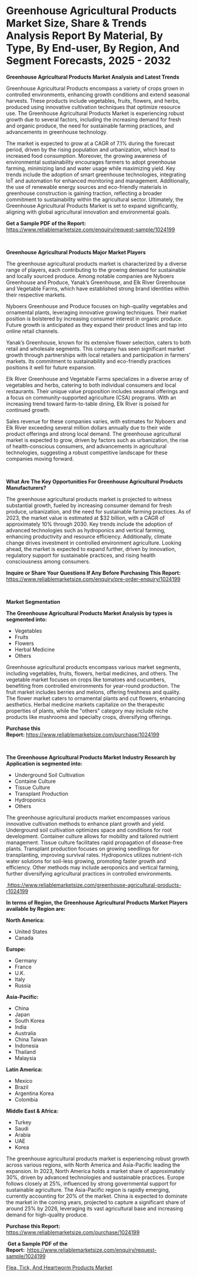 <p><h1>Greenhouse Agricultural Products Market Size, Share & Trends Analysis Report By Material, By Type, By End-user, By Region, And Segment Forecasts, 2025 - 2032</h1></p><p><strong>Greenhouse Agricultural Products Market Analysis and Latest Trends</strong></p>
<p><p>Greenhouse Agricultural Products encompass a variety of crops grown in controlled environments, enhancing growth conditions and extend seasonal harvests. These products include vegetables, fruits, flowers, and herbs, produced using innovative cultivation techniques that optimize resource use. The Greenhouse Agricultural Products Market is experiencing robust growth due to several factors, including the increasing demand for fresh and organic produce, the need for sustainable farming practices, and advancements in greenhouse technology.</p><p>The market is expected to grow at a CAGR of 7.1% during the forecast period, driven by the rising population and urbanization, which lead to increased food consumption. Moreover, the growing awareness of environmental sustainability encourages farmers to adopt greenhouse farming, minimizing land and water usage while maximizing yield. Key trends include the adoption of smart greenhouse technologies, integrating IoT and automation for enhanced monitoring and management. Additionally, the use of renewable energy sources and eco-friendly materials in greenhouse construction is gaining traction, reflecting a broader commitment to sustainability within the agricultural sector. Ultimately, the Greenhouse Agricultural Products Market is set to expand significantly, aligning with global agricultural innovation and environmental goals.</p></p>
<p><strong>Get a Sample PDF of the Report:&nbsp;</strong> <a href="https://www.reliablemarketsize.com/enquiry/request-sample/1024199?utm_campaign=2996&utm_medium=2&utm_source=Github&utm_content=ia&utm_term=22032025&utm_id=greenhouse-agricultural-products">https://www.reliablemarketsize.com/enquiry/request-sample/1024199</a></p>
<p>&nbsp;</p>
<p><strong>Greenhouse Agricultural Products Major Market Players</strong></p>
<p><p>The greenhouse agricultural products market is characterized by a diverse range of players, each contributing to the growing demand for sustainable and locally sourced produce. Among notable companies are Nyboers Greenhouse and Produce, Yanak’s Greenhouse, and Elk River Greenhouse and Vegetable Farms, which have established strong brand identities within their respective markets.</p><p>Nyboers Greenhouse and Produce focuses on high-quality vegetables and ornamental plants, leveraging innovative growing techniques. Their market position is bolstered by increasing consumer interest in organic produce. Future growth is anticipated as they expand their product lines and tap into online retail channels.</p><p>Yanak’s Greenhouse, known for its extensive flower selection, caters to both retail and wholesale segments. This company has seen significant market growth through partnerships with local retailers and participation in farmers' markets. Its commitment to sustainability and eco-friendly practices positions it well for future expansion.</p><p>Elk River Greenhouse and Vegetable Farms specializes in a diverse array of vegetables and herbs, catering to both individual consumers and local restaurants. Their unique value proposition includes seasonal offerings and a focus on community-supported agriculture (CSA) programs. With an increasing trend toward farm-to-table dining, Elk River is poised for continued growth.</p><p>Sales revenue for these companies varies, with estimates for Nyboers and Elk River exceeding several million dollars annually due to their wide product offerings and strong local demand. The greenhouse agricultural market is expected to grow, driven by factors such as urbanization, the rise of health-conscious consumers, and advancements in agricultural technologies, suggesting a robust competitive landscape for these companies moving forward.</p></p>
<p>&nbsp;</p>
<p><strong>What Are The Key Opportunities For Greenhouse Agricultural Products Manufacturers?</strong></p>
<p><p>The greenhouse agricultural products market is projected to witness substantial growth, fueled by increasing consumer demand for fresh produce, urbanization, and the need for sustainable farming practices. As of 2023, the market value is estimated at $32 billion, with a CAGR of approximately 10% through 2030. Key trends include the adoption of advanced technologies such as hydroponics and vertical farming, enhancing productivity and resource efficiency. Additionally, climate change drives investment in controlled environment agriculture. Looking ahead, the market is expected to expand further, driven by innovation, regulatory support for sustainable practices, and rising health consciousness among consumers.</p></p>
<p><strong>Inquire or Share Your Questions If Any Before Purchasing This Report:</strong> <a href="https://www.reliablemarketsize.com/enquiry/pre-order-enquiry/1024199?utm_campaign=2996&utm_medium=2&utm_source=Github&utm_content=ia&utm_term=22032025&utm_id=greenhouse-agricultural-products">https://www.reliablemarketsize.com/enquiry/pre-order-enquiry/1024199</a></p>
<p>&nbsp;</p>
<p><strong>Market Segmentation</strong></p>
<p><strong>The Greenhouse Agricultural Products Market Analysis by types is segmented into:</strong></p>
<p><ul><li>Vegetables</li><li>Fruits</li><li>Flowers</li><li>Herbal Medicine</li><li>Others</li></ul></p>
<p><p>Greenhouse agricultural products encompass various market segments, including vegetables, fruits, flowers, herbal medicines, and others. The vegetable market focuses on crops like tomatoes and cucumbers, benefiting from controlled environments for year-round production. The fruit market includes berries and melons, offering freshness and quality. The flower market caters to ornamental plants and cut flowers, enhancing aesthetics. Herbal medicine markets capitalize on the therapeutic properties of plants, while the "others" category may include niche products like mushrooms and specialty crops, diversifying offerings.</p></p>
<p><strong>Purchase this Report:&nbsp;</strong><a href="https://www.reliablemarketsize.com/purchase/1024199?utm_campaign=2996&utm_medium=2&utm_source=Github&utm_content=ia&utm_term=22032025&utm_id=greenhouse-agricultural-products">https://www.reliablemarketsize.com/purchase/1024199</a></p>
<p>&nbsp;</p>
<p><strong>The Greenhouse Agricultural Products Market Industry Research by Application is segmented into:</strong></p>
<p><ul><li>Underground Soil Cultivation</li><li>Containe Culture</li><li>Tissue Culture</li><li>Transplant Production</li><li>Hydroponics</li><li>Others</li></ul></p>
<p><p>The greenhouse agricultural products market encompasses various innovative cultivation methods to enhance plant growth and yield. Underground soil cultivation optimizes space and conditions for root development. Container culture allows for mobility and tailored nutrient management. Tissue culture facilitates rapid propagation of disease-free plants. Transplant production focuses on growing seedlings for transplanting, improving survival rates. Hydroponics utilizes nutrient-rich water solutions for soil-less growing, promoting faster growth and efficiency. Other methods may include aeroponics and vertical farming, further diversifying agricultural practices in controlled environments.</p></p>
<p><a href="https://www.reliablemarketsize.com/greenhouse-agricultural-products-r1024199?utm_campaign=2996&utm_medium=2&utm_source=Github&utm_content=ia&utm_term=22032025&utm_id=greenhouse-agricultural-products">&nbsp;https://www.reliablemarketsize.com/greenhouse-agricultural-products-r1024199</a></p>
<p><strong>In terms of Region, the Greenhouse Agricultural Products Market Players available by Region are:</strong></p>
<p>
    <p> <strong> North America: </strong>
        <ul>
            <li>United States</li>
            <li>Canada</li>
        </ul>
        </p> 
    <p> <strong> Europe: </strong>
        <ul>
            <li>Germany</li>
            <li>France</li>
            <li>U.K.</li>
            <li>Italy</li>
            <li>Russia</li>
        </ul>
        </p> 
    <p> <strong> Asia-Pacific: </strong>
        <ul>
            <li>China</li>
            <li>Japan</li>
            <li>South Korea</li>
            <li>India</li>
            <li>Australia</li>
            <li>China Taiwan</li>
            <li>Indonesia</li>
            <li>Thailand</li>
            <li>Malaysia</li>
        </ul>
        </p> 
    <p> <strong> Latin America: </strong>
        <ul>
            <li>Mexico</li>
            <li>Brazil</li>
            <li>Argentina Korea</li>
            <li>Colombia</li>
        </ul>
        </p> 
    <p> <strong> Middle East & Africa: </strong>
        <ul>
            <li>Turkey</li>
            <li>Saudi</li>
            <li>Arabia</li>
            <li>UAE</li>
            <li>Korea</li>
        </ul>
    </p>
    </p>
<p><p>The greenhouse agricultural products market is experiencing robust growth across various regions, with North America and Asia-Pacific leading the expansion. In 2023, North America holds a market share of approximately 30%, driven by advanced technologies and sustainable practices. Europe follows closely at 25%, influenced by strong governmental support for sustainable agriculture. The Asia-Pacific region is rapidly emerging, currently accounting for 20% of the market. China is expected to dominate the market in the coming years, projected to capture a significant share of around 25% by 2026, leveraging its vast agricultural base and increasing demand for high-quality produce.</p></p>
<p><strong>Purchase this Report: </strong><a href="https://www.reliablemarketsize.com/purchase/1024199?utm_campaign=2996&utm_medium=2&utm_source=Github&utm_content=ia&utm_term=22032025&utm_id=greenhouse-agricultural-products">https://www.reliablemarketsize.com/purchase/1024199</a></p>
<p>&nbsp;<strong>Get a Sample PDF of the Report:&nbsp;&nbsp;</strong><a href="https://www.reliablemarketsize.com/enquiry/request-sample/1024199?utm_campaign=2996&utm_medium=2&utm_source=Github&utm_content=ia&utm_term=22032025&utm_id=greenhouse-agricultural-products">https://www.reliablemarketsize.com/enquiry/request-sample/1024199</a></p>
<p><strong></strong></p>
<p><p><a href="https://github.com/djarixneoza/Market-Research-Report-List-1/blob/main/flea-tick-and-heartworm-products-market.md?utm_campaign=2996&utm_medium=2&utm_source=Github&utm_content=ia&utm_term=22032025&utm_id=greenhouse-agricultural-products">Flea, Tick, And Heartworm Products Market</a></p></p>